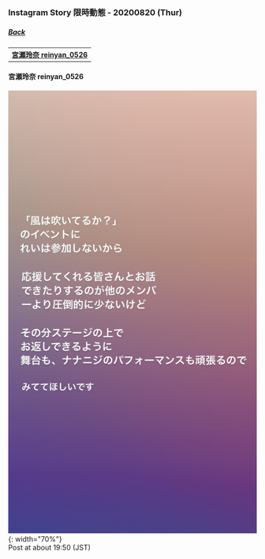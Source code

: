 ### Instagram Story 限時動態 - 20200820 (Thur)
##### [Back](../IGstory_List.md)

<table>
<tr>
<th><a href="#reinyan_0526">宮瀬玲奈 reinyan_0526</a></th>
</tr>
</table>

<a name="reinyan_0526"></a>
#### 宮瀬玲奈 reinyan_0526

![20200820_reinyan_0526_1](../../../../Album/Instagram/IGstory/August2020/20200820/20200820_reinyan_0526_1.jpg){: width="70%"}  
Post at about 19:50 (JST)  

